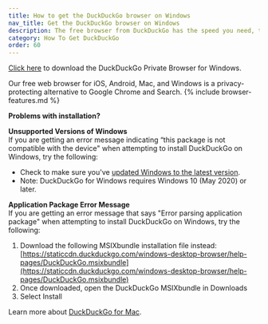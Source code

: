 ```yaml
---
title: How to get the DuckDuckGo browser on Windows
nav_title: Get the DuckDuckGo browser on Windows
description: The free browser from DuckDuckGo has the speed you need, the features you expect, and comes packed with our best-in-class privacy protections.
category: How To Get DuckDuckGo
order: 60
---
```


[Click here](http://ttps://duckduckgo.com/windows) to download the DuckDuckGo Private Browser for Windows.

Our free web browser for iOS, Android, Mac, and Windows is a privacy-protecting alternative to Google Chrome and Search. {% include browser-features.md %}

**Problems with installation?**

**Unsupported Versions of Windows**<br />
If you are getting an error message indicating “this package is not compatible with the device" when attempting to install DuckDuckGo on Windows, try the following:

-   Check to make sure you've [updated Windows to the latest version](https://support.microsoft.com/en-us/windows/update-windows-3c5ae7fc-9fb6-9af1-1984-b5e0412c556a#WindowsVersion=Windows_10).
-   Note: DuckDuckGo for Windows requires Windows 10 (May 2020) or later.

**Application Package Error Message**<br />
If you are getting an error message that says "Error parsing application package" when attempting to install DuckDuckGo on Windows, try the following:

1. Download the following MSIXbundle installation file instead: [https://staticcdn.duckduckgo.com/windows-desktop-browser/help-pages/DuckDuckGo.msixbundle](https://staticcdn.duckduckgo.com/windows-desktop-browser/help-pages/DuckDuckGo.msixbundle)
1. Once downloaded, open the DuckDuckGo MSIXbundle in Downloads
1. Select Install

Learn more about [DuckDuckGo for Mac](https://spreadprivacy.com/windows-browser-open-beta).
